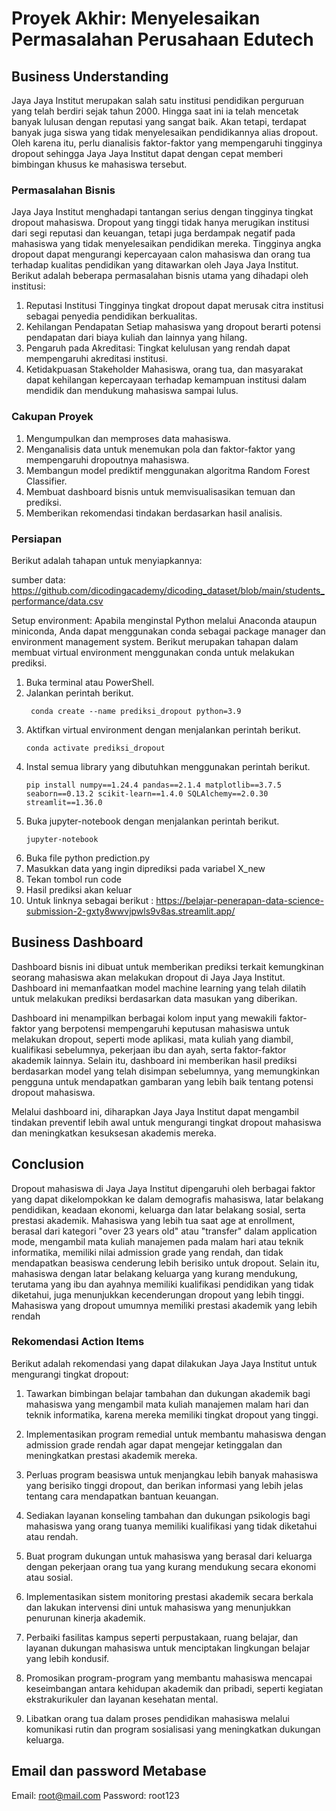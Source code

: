 # Proyek Akhir: Menyelesaikan Permasalahan Perusahaan Edutech

## Business Understanding
Jaya Jaya Institut merupakan salah satu institusi pendidikan perguruan yang telah berdiri sejak tahun 2000. Hingga saat ini ia telah mencetak banyak lulusan dengan reputasi yang sangat baik. Akan tetapi, terdapat banyak juga siswa yang tidak menyelesaikan pendidikannya alias dropout. Oleh karena itu, perlu dianalisis faktor-faktor yang mempengaruhi tingginya dropout sehingga Jaya Jaya Institut dapat dengan cepat memberi bimbingan khusus ke mahasiswa tersebut.

### Permasalahan Bisnis
Jaya Jaya Institut menghadapi tantangan serius dengan tingginya tingkat dropout mahasiswa. Dropout yang tinggi tidak hanya merugikan institusi dari segi reputasi dan keuangan, tetapi juga berdampak negatif pada mahasiswa yang tidak menyelesaikan pendidikan mereka. Tingginya angka dropout dapat mengurangi kepercayaan calon mahasiswa dan orang tua terhadap kualitas pendidikan yang ditawarkan oleh Jaya Jaya Institut. Berikut adalah beberapa permasalahan bisnis utama yang dihadapi oleh institusi:

1. Reputasi Institusi
    Tingginya tingkat dropout dapat merusak citra institusi sebagai penyedia pendidikan berkualitas.
2. Kehilangan Pendapatan
    Setiap mahasiswa yang dropout berarti potensi pendapatan dari biaya kuliah dan lainnya yang hilang.
3. Pengaruh pada Akreditasi:
    Tingkat kelulusan yang rendah dapat mempengaruhi akreditasi institusi.
4. Ketidakpuasan Stakeholder
    Mahasiswa, orang tua, dan masyarakat dapat kehilangan kepercayaan terhadap kemampuan institusi dalam mendidik dan mendukung mahasiswa sampai lulus.

### Cakupan Proyek
1. Mengumpulkan dan memproses data mahasiswa.
2. Menganalisis data untuk menemukan pola dan faktor-faktor yang mempengaruhi dropoutnya mahasiswa.
3. Membangun model prediktif menggunakan algoritma Random Forest Classifier.
4. Membuat dashboard bisnis untuk memvisualisasikan temuan dan prediksi.
5. Memberikan rekomendasi tindakan berdasarkan hasil analisis.

### Persiapan
Berikut adalah tahapan untuk menyiapkannya:

sumber data: https://github.com/dicodingacademy/dicoding_dataset/blob/main/students_performance/data.csv

Setup environment:
Apabila menginstal Python melalui Anaconda ataupun miniconda, Anda dapat menggunakan conda sebagai package manager dan environment management system. Berikut merupakan tahapan dalam membuat virtual environment menggunakan conda untuk melakukan prediksi.

1. Buka terminal atau PowerShell.
2. Jalankan perintah berikut.
    ```
     conda create --name prediksi_dropout python=3.9
    ```
3. Aktifkan virtual environment dengan menjalankan perintah berikut.
    ```
    conda activate prediksi_dropout
    ```
4. Instal semua library yang dibutuhkan menggunakan perintah berikut.
    ```
    pip install numpy==1.24.4 pandas==2.1.4 matplotlib==3.7.5 seaborn==0.13.2 scikit-learn==1.4.0 SQLAlchemy==2.0.30 streamlit==1.36.0
    ```
5. Buka jupyter-notebook dengan menjalankan perintah berikut.
    ```
    jupyter-notebook
    ```
6. Buka file python prediction.py
7. Masukkan data yang ingin diprediksi pada variabel X_new
8. Tekan tombol run code
9. Hasil prediksi akan keluar
10. Untuk linknya sebagai berikut : https://belajar-penerapan-data-science-submission-2-gxty8wwvjpwls9v8as.streamlit.app/


## Business Dashboard
Dashboard bisnis ini dibuat untuk memberikan prediksi terkait kemungkinan seorang mahasiswa akan melakukan dropout di Jaya Jaya Institut. Dashboard ini memanfaatkan model machine learning yang telah dilatih untuk melakukan prediksi berdasarkan data masukan yang diberikan.

Dashboard ini menampilkan berbagai kolom input yang mewakili faktor-faktor yang berpotensi mempengaruhi keputusan mahasiswa untuk melakukan dropout, seperti mode aplikasi, mata kuliah yang diambil, kualifikasi sebelumnya, pekerjaan ibu dan ayah, serta faktor-faktor akademik lainnya. Selain itu, dashboard ini memberikan hasil prediksi berdasarkan model yang telah disimpan sebelumnya, yang memungkinkan pengguna untuk mendapatkan gambaran yang lebih baik tentang potensi dropout mahasiswa.

Melalui dashboard ini, diharapkan Jaya Jaya Institut dapat mengambil tindakan preventif lebih awal untuk mengurangi tingkat dropout mahasiswa dan meningkatkan kesuksesan akademis mereka.

## Conclusion
Dropout mahasiswa di Jaya Jaya Institut dipengaruhi oleh berbagai faktor yang dapat dikelompokkan ke dalam demografis mahasiswa, latar belakang pendidikan, keadaan ekonomi, keluarga dan latar belakang sosial, serta prestasi akademik. Mahasiswa yang lebih tua saat age at enrollment, berasal dari kategori "over 23 years old" atau "transfer" dalam application mode, mengambil mata kuliah manajemen pada malam hari atau teknik informatika, memiliki nilai admission grade yang rendah, dan tidak mendapatkan beasiswa cenderung lebih berisiko untuk dropout. Selain itu, mahasiswa dengan latar belakang keluarga yang kurang mendukung, terutama yang ibu dan ayahnya memiliki kualifikasi pendidikan yang tidak diketahui, juga menunjukkan kecenderungan dropout yang lebih tinggi. Mahasiswa yang dropout umumnya memiliki prestasi akademik yang lebih rendah

### Rekomendasi Action Items
Berikut adalah rekomendasi yang dapat dilakukan Jaya Jaya Institut untuk mengurangi tingkat dropout:

1. Tawarkan bimbingan belajar tambahan dan dukungan akademik bagi mahasiswa yang mengambil mata kuliah manajemen malam hari dan teknik informatika, karena mereka memiliki tingkat dropout yang tinggi.

2. Implementasikan program remedial untuk membantu mahasiswa dengan admission grade rendah agar dapat mengejar ketinggalan dan meningkatkan prestasi akademik mereka.

3. Perluas program beasiswa untuk menjangkau lebih banyak mahasiswa yang berisiko tinggi dropout, dan berikan informasi yang lebih jelas tentang cara mendapatkan bantuan keuangan.

4. Sediakan layanan konseling tambahan dan dukungan psikologis bagi mahasiswa yang orang tuanya memiliki kualifikasi yang tidak diketahui atau rendah.

5. Buat program dukungan untuk mahasiswa yang berasal dari keluarga dengan pekerjaan orang tua yang kurang mendukung secara ekonomi atau sosial.

6. Implementasikan sistem monitoring prestasi akademik secara berkala dan lakukan intervensi dini untuk mahasiswa yang menunjukkan penurunan kinerja akademik.

7. Perbaiki fasilitas kampus seperti perpustakaan, ruang belajar, dan layanan dukungan mahasiswa untuk menciptakan lingkungan belajar yang lebih kondusif.

8. Promosikan program-program yang membantu mahasiswa mencapai keseimbangan antara kehidupan akademik dan pribadi, seperti kegiatan ekstrakurikuler dan layanan kesehatan mental.

9. Libatkan orang tua dalam proses pendidikan mahasiswa melalui komunikasi rutin dan program sosialisasi yang meningkatkan dukungan keluarga.

## Email dan password Metabase
Email: root@mail.com
Password: root123
